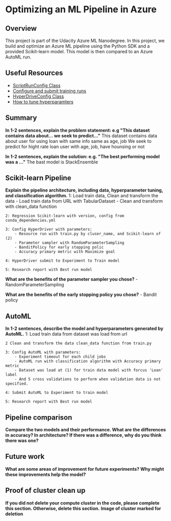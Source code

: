 # Optimizing an ML Pipeline in Azure

## Overview
This project is part of the Udacity Azure ML Nanodegree.
In this project, we build and optimize an Azure ML pipeline using the Python SDK and a provided Scikit-learn model.
This model is then compared to an Azure AutoML run.

## Useful Resources
- [ScriptRunConfig Class](https://docs.microsoft.com/en-us/python/api/azureml-core/azureml.core.scriptrunconfig?view=azure-ml-py)
- [Configure and submit training runs](https://docs.microsoft.com/en-us/azure/machine-learning/how-to-set-up-training-targets)
- [HyperDriveConfig Class](https://docs.microsoft.com/en-us/python/api/azureml-train-core/azureml.train.hyperdrive.hyperdriveconfig?view=azure-ml-py)
- [How to tune hyperparamters](https://docs.microsoft.com/en-us/azure/machine-learning/how-to-tune-hyperparameters)


## Summary
**In 1-2 sentences, explain the problem statement: e.g "This dataset contains data about... we seek to predict..."**
    This dataset contains data about user for using loan with same info same as age, job
    We seek to predict for hight rate loan user with age, job, have hounsing or not

**In 1-2 sentences, explain the solution: e.g. "The best performing model was a ..."**
    The bast model is StackEnsemble
## Scikit-learn Pipeline
**Explain the pipeline architecture, including data, hyperparameter tuning, and classification algorithm.**
    1: Load train data, Clean and transform the data
        - Load train data from URL with TabularDataset
        - Clean and transform with clean_data function
    
    2: Regression Scikit-learn with version, config from conda_dependencies.yml
    
    3: Config HyperDriver with parameters:
        - Resource run with train.py by cluser_name, and Scikit-learn of (2)
        - Parameter sampler with RandomParameterSampling
        - BanditPolicy for early stopping polic
        - Accuracy primary metric with Maximize goal
        
    4: HyperDriver submit to Experiment to Train model
    
    5: Research report with Best run model

**What are the benefits of the parameter sampler you chose?**
    - RandomParameterSampling

**What are the benefits of the early stopping policy you chose?**
    - Bandit policy

## AutoML
**In 1-2 sentences, describe the model and hyperparameters generated by AutoML.**
    1: Load train data from dataset was load from url
    
    2 Clean and transform the data clean_data function from train.py
    
    3: Config AutoML with parameters:
        - Experiment timeout for each child jobs
        - AutoML run with classification algorithm with Accuracy primary metric
        - Dataset was load at (1) for train data model with forcus 'Loan' label
        - And 5 cross validations to perform when validation data is not specified.
        
    4: Submit AutoML to Experiment to train model
    
    5: Research report with Best run model
    
## Pipeline comparison
**Compare the two models and their performance. What are the differences in accuracy? In architecture? If there was a difference, why do you think there was one?**

## Future work
**What are some areas of improvement for future experiments? Why might these improvements help the model?**

## Proof of cluster clean up
**If you did not delete your compute cluster in the code, please complete this section. Otherwise, delete this section.**
**Image of cluster marked for deletion**
